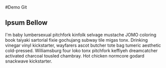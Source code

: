 #Demo Git

## Ipsum Bellow
I'm baby lumbersexual pitchfork kinfolk selvage mustache JOMO coloring book taiyaki sartorial fixie gochujang subway tile migas tonx. Drinking vinegar vinyl kickstarter, wayfarers ascot butcher tote bag tumeric aesthetic cold-pressed. Williamsburg four loko tonx pitchfork keffiyeh dreamcatcher activated charcoal tousled chambray. Hot chicken normcore godard snackwave kickstarter.